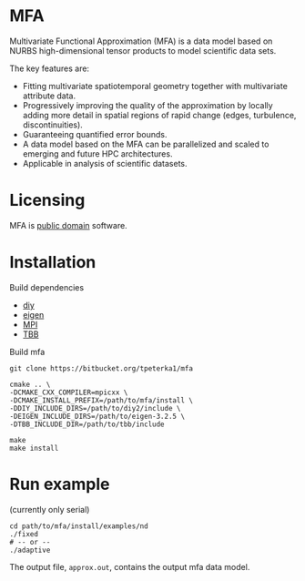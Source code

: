 # MFA

Multivariate Functional Approximation (MFA) is a data model based on NURBS high-dimensional tensor products to model scientific data sets.

The key features are:

- Fitting multivariate spatiotemporal geometry together with multivariate attribute data.
- Progressively improving the quality of the approximation by locally adding more detail in
  spatial regions of rapid change (edges, turbulence, discontinuities).
- Guaranteeing quantified error bounds.
- A data model based on the MFA can be parallelized and
    scaled to emerging and future HPC architectures.
- Applicable in analysis of scientific datasets.

# Licensing

MFA is [public domain](./COPYING) software.

# Installation

Build dependencies

- [diy](https://github.com/diatomic/diy)
- [eigen](http://eigen.tuxfamily.org)
- [MPI](http://www.mpich.org)
- [TBB](https://www.threadingbuildingblocks.org)

Build mfa

```
git clone https://bitbucket.org/tpeterka1/mfa

cmake .. \
-DCMAKE_CXX_COMPILER=mpicxx \
-DCMAKE_INSTALL_PREFIX=/path/to/mfa/install \
-DDIY_INCLUDE_DIRS=/path/to/diy2/include \
-DEIGEN_INCLUDE_DIRS=/path/to/eigen-3.2.5 \
-DTBB_INCLUDE_DIR=/path/to/tbb/include

make
make install
```
# Run example
(currently only serial)

```
cd path/to/mfa/install/examples/nd
./fixed
# -- or --
./adaptive
```

The output file, `approx.out`, contains the output mfa data model.
